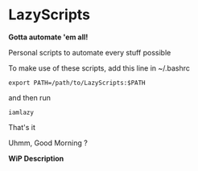 # LazyScripts

**Gotta automate 'em all!**  

Personal scripts to automate every stuff possible  

To make use of these scripts, add this line in ~/.bashrc  

```export PATH=/path/to/LazyScripts:$PATH```  

and then run

```iamlazy```

That's it

Uhmm, Good Morning ?  

**WiP Description**
